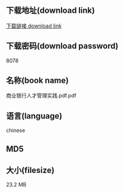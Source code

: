 ## 下载地址(download link)
[下载链接 download link](https://voluble-croquembouche-d321dc.netlify.app/?s=%E5%95%86%E4%B8%9A%E9%93%B6%E8%A1%8C%E4%BA%BA%E6%89%8D%E7%AE%A1%E7%90%86%E5%AE%9E%E8%B7%B5.pdf)

## 下载密码(download password)
8078

## 名称(book name)
商业银行人才管理实践.pdf.pdf

## 语言(language)
chinese

## MD5


## 大小(filesize)
23.2 MB
